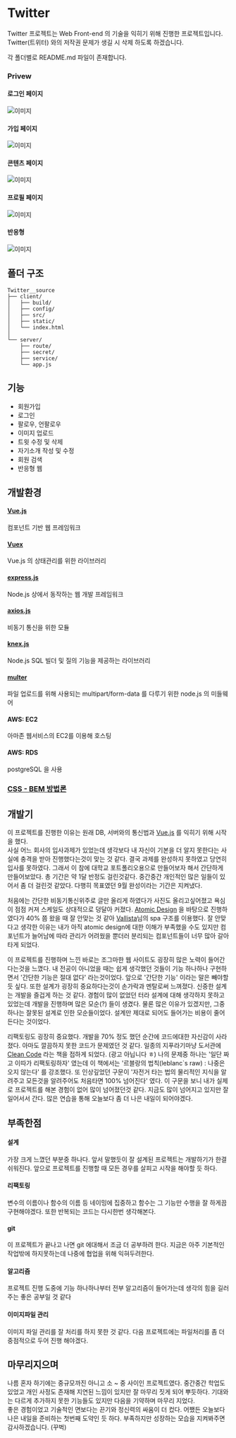 # Twitter

Twitter 프로젝트는 Web Front-end 의 기술을 익히기 위해 진행한 프로젝트입니다.  
Twitter(트위터) 와의 저작권 문제가 생길 시 삭제 하도록 하겠습니다.

각 폴더별로 README.md 파일이 존재합니다.

### Privew

#### 로그인 페이지
![이미지](https://t1.daumcdn.net/cfile/tistory/99367D4B5BB37DB01C)

#### 가입 페이지
![이미지](https://t1.daumcdn.net/cfile/tistory/9935434B5BB37DB11C)

#### 콘텐츠 페이지
![이미지](https://t1.daumcdn.net/cfile/tistory/99C4314B5BB37DB325)

#### 프로필 페이지
![이미지](https://t1.daumcdn.net/cfile/tistory/9954734B5BB37DB405)

#### 반응형
![이미지](https://t1.daumcdn.net/cfile/tistory/99A078425BB37E5A13)



## 폴더 구조
```
Twitter__source
├── client/
│   ├── build/
│   ├── config/
│   ├── src/
│   ├── static/
│   └── index.html
│
└── server/
    ├── route/
    ├── secret/
    ├── service/
    └── app.js
```

## 기능

* 회원가입
* 로그인
* 팔로우, 언팔로우
* 이미지 업로드
* 트윗 수정 및 삭제
* 자기소개 작성 및 수정
* 회원 검색
* 반응형 웹

## 개발환경

#### [Vue.js](https://kr.vuejs.org/v2/guide/index.html)
컴포넌트 기반 웹 프레임워크

#### [Vuex](https://vuex.vuejs.org/kr/guide/state.html)
Vue.js 의 상태관리를 위한 라이브러리

#### [express.js](https://expressjs.com/ko/)
Node.js 상에서 동작하는 웹 개발 프레임워크

#### [axios.js](https://github.com/axios/axios)
비동기 통신을 위한 모듈

#### [knex.js](https://knexjs.org/)
Node.js SQL 빌더 및 질의 기능을 제공하는 라이브러리

#### [multer](https://github.com/expressjs/multer)
파일 업로드를 위해 사용되는 multipart/form-data 를 다루기 위한 node.js 의 미들웨어

#### AWS: EC2
아마존 웹서비스의 EC2를 이용해 호스팅

#### AWS: RDS
postgreSQL 을 사용

### [CSS - BEM 방법론](http://getbem.com/naming/)


## 개발기
이 프로젝트를 진행한 이유는 원래 DB, 서버와의 통신법과 [Vue.js](https://kr.vuejs.org/v2/guide/index.html) 를 익히기 위해 시작을 했다.  
사실 어느 회사의 입사과제가 있었는데 생각보다 내 자신이 기본을 더 알지 못한다는 사실에 충격을 받아 진행했다는것이 맞는 것 같다. 결국 과제를 완성하지 못하였고 당연히 입사를 못하였다.
그래서 이 참에 대학교 포트폴리오용으로 만들어보자 해서 간단하게 만들어보았다. 총 기간은 약 1달 반정도 걸린것같다. 중간중간 개인적인 많은 일들이 있어서 좀 더 걸린것 같았다. 다행히 목표였던 9월 완성이라는 기간은 지켜냈다.

처음에는 간단한 비동기통신위주로 글만 올리게 하였다가 사진도 올리고싶어졌고 욕심이 점점 커져 스케일도 상대적으로 덩달아 커졌다. [Atomic Design](http://bradfrost.com/blog/post/atomic-web-design/) 을 바탕으로 진행하였다가 40% 쯤 왔을 때 잘 안맞는 것 같아
[Vallista](https://github.com/Vallista/vue-boilerplate)님의 spa 구조를 이용했다. 잘 안맞다고 생각한 이유는 내가 아직 atomic design에 대한 이해가 부족했을 수도 있지만 컴포넌트가 늘어남에 따라 관리가 어려웠을 뿐더러 분리되는 컴포넌트들이 너무 많아 갈아타게 되었다.

이 프로젝트를 진행하며 느낀 바로는 조그마한 웹 사이트도 굉장히 많은 노력이 들어간다는것을 느꼈다. 내 전공이 아니었을 때는 쉽게 생각했던 것들이 기능 하나하나 구현하면서 '간단한 기능은 절대 없다' 라는것이었다. 앞으로 '간단한 기능' 이라는 말은 빼야할 듯 싶다.
또한 설계가 굉장히 중요하다는것이 손가락과 멘탈로써 느껴졌다. 신중한 설계는 개발을 즐겁게 하는 것 같다. 경험이 많이 없었던 터라 설계에 대해 생각하지 못하고있었는데 개발을 진행하며 많은 모순(?) 들이 생겼다. 물론 많은 이유가 있겠지만, 그중 하나는 잘못된 설계로 인한 모순들이었다.
설계만 제대로 되어도 들어가는 비용이 줄어든다는 것이었다.

리팩토링도 굉장히 중요했다. 개발을 70% 정도 했던 순간에 코드에대한 자신감이 사라졌다. 아마도 깔끔하지 못한 코드가 문제였던 것 같다. 일종의 지푸라기마냥 도서관에 [Clean Code](https://www.kyobobook.co.kr/product/detailViewKor.laf?mallGb=KOR&ejkGb=KOR&barcode=9788966260959) 라는
책을 접하게 되었다. (광고 아닙니다 ㅎ) 나의 문제중 하나는 '일단 짜고 이따가 리팩토링하자' 였는데 이 책에서는 '르블랑의 법칙(leblanc`s raw) : 나중은 오지 않는다' 를 강조했다. 또 인상깊었던 구문이 '자전거 타는 법의 물리적인 지식을 알려주고 모든것을 알려주어도 처음타면 100% 넘어진다' 였다.
이 구문을 보니 내가 실제로 프로젝트를 해본 경험이 없어 많이 넘어졌던것 같다. 지금도 많이 넘어지고 있지만 잘 일어서서 간다. 많은 연습을 통해 오늘보다 좀 더 나은 내일이 되어야겠다.


## 부족한점

#### 설계
가장 크게 느꼈던 부분중 하나다. 앞서 말했듯이 잘 설계된 프로젝트는 개발하기가 한결 쉬워진다. 앞으로 프로젝트를 진행할 때 모든 경우를 살피고 시작을 해야할 듯 하다.

#### 리팩토링
변수의 이름이나 함수의 이름 등 네이밍에 집중하고 함수는 그 기능만 수행을 잘 하게끔 구현해야겠다. 또한 반복되는 코드는 다시한번 생각해본다.

#### git
이 프로젝트가 끝나고 나면 git 에대해서 조금 더 공부하려 한다. 지금은 아주 기본적인 작업밖에 하지못하는데 나중에 협업을 위해 익혀두려한다.

#### 알고리즘
프로젝트 진행 도중에 기능 하나하나부터 전부 알고리즘이 들어가는데 생각의 힘을 길러주는 좋은 공부일 것 같다

#### 이미지파일 관리
이미지 파일 관리를 잘 처리를 하지 못한 것 같다. 다음 프로젝트에는 파일처리를 좀 더 중점적으로 두어 진행 해야겠다.

## 마무리지으며
나름 혼자 하기에는 중규모까진 아니고 소 ~ 중 사이인 프로젝트였다. 중간중간 학업도 있었고 개인 사정도 존재해 지연된 느낌이 있지만 잘 마무리 짓게 되어 뿌듯하다. 기대와는 다르게 추가하지 못한 기능들도 있지만 다음을 기약하며 마무리 지었다.  
좋은 경험이었고 기술적인 면보다는 끈기와 정신력의 싸움이 더 컸다. 어쨌든 오늘보다 나은 내일을 준비하는 첫번째 도약인 듯 하다. 부족하지만 성장하는 모습을 지켜봐주면 감사하겠습니다. (꾸벅)
